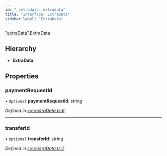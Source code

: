 ```yaml
---
id: "_extradata_.extradata"
title: "Interface: ExtraData"
sidebar_label: "ExtraData"
---
```


["extraData"](../modules/_extradata_.md).ExtraData

## Hierarchy

* **ExtraData**

## Properties

### paymentRequestId

• `Optional` **paymentRequestId**: string

*Defined in [src/extraData.ts:6](https://github.com/trustlines-protocol/clientlib/blob/a897659/src/extraData.ts#L6)*

___

### transferId

• `Optional` **transferId**: string

*Defined in [src/extraData.ts:7](https://github.com/trustlines-protocol/clientlib/blob/a897659/src/extraData.ts#L7)*
